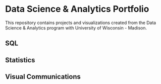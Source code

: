 # Data Science & Analytics Portfolio
This repository contains projects and visualizations created from the Data
Science & Analytics program with University of Wisconsin - Madison.
## SQL
## Statistics
## Visual Communications

